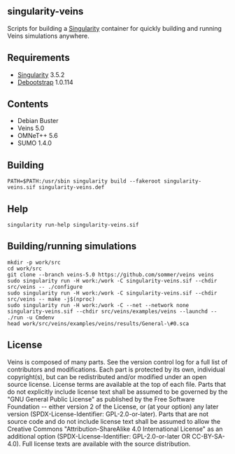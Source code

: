 singularity-veins
-----------------

Scripts for building a [Singularity][SYLABS] container for quickly building and running Veins simulations anywhere.


## Requirements ##

- [Singularity][SYLABS] 3.5.2
- [Debootstrap][DEBIAN] 1.0.114

[SYLABS]: https://sylabs.io/
[DEBIAN]: https://wiki.debian.org/Debootstrap


## Contents ##

- Debian Buster
- Veins 5.0
- OMNeT++ 5.6
- SUMO 1.4.0


## Building ##

```
PATH=$PATH:/usr/sbin singularity build --fakeroot singularity-veins.sif singularity-veins.def
```


## Help ##

```
singularity run-help singularity-veins.sif
```


## Building/running simulations ##

```
mkdir -p work/src
cd work/src
git clone --branch veins-5.0 https://github.com/sommer/veins veins
sudo singularity run -H work:/work -C singularity-veins.sif --chdir src/veins -- ./configure
sudo singularity run -H work:/work -C singularity-veins.sif --chdir src/veins -- make -j$(nproc)
sudo singularity run -H work:/work -C --net --network none singularity-veins.sif --chdir src/veins/examples/veins --launchd -- ./run -u Cmdenv
head work/src/veins/examples/veins/results/General-\#0.sca
```


## License ##

Veins is composed of many parts. See the version control log for a full list of
contributors and modifications. Each part is protected by its own, individual
copyright(s), but can be redistributed and/or modified under an open source
license. License terms are available at the top of each file. Parts that do not
explicitly include license text shall be assumed to be governed by the "GNU
General Public License" as published by the Free Software Foundation -- either
version 2 of the License, or (at your option) any later version
(SPDX-License-Identifier: GPL-2.0-or-later). Parts that are not source code and
do not include license text shall be assumed to allow the Creative Commons
"Attribution-ShareAlike 4.0 International License" as an additional option
(SPDX-License-Identifier: GPL-2.0-or-later OR CC-BY-SA-4.0). Full license texts
are available with the source distribution.

